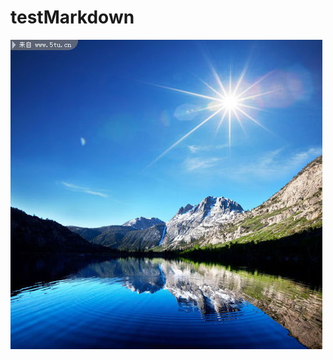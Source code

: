 # testMarkdown
![image-20211026120442246](https://github.com/limin2016/testMarkdown/blob/main/1.jpeg)
